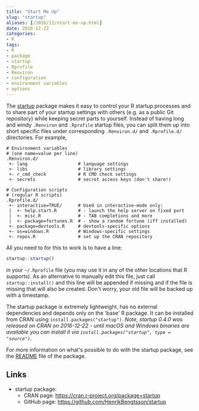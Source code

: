 ```yaml
---
title: "Start Me Up"
slug: "startup"
aliases: [/2016/12/start-me-up.html]
date: 2016-12-22
categories:
- R
tags:
- R
- package
- startup
- Rprofile
- Renviron
- configuration
- environment variables
- options
---
```


The [startup] package makes it easy to control your R startup processes and to share part of your startup settings with others (e.g. as a public Git repository) while keeping secret parts to yourself.  Instead of having long and windy `.Renviron` and `.Rprofile` startup files, you can split them up into short specific files under corresponding `.Renviron.d/` and `.Rprofile.d/` directories.  For example,

```
# Environment variables
# (one name=value per line)
.Renviron.d/
 +- lang                   # language settings
 +- libs                   # library settings
 +- r_cmd_check            # R CMD check settings
 +- secrets                # secret access keys (don't share!)
 
# Configuration scripts
# (regular R scripts)
.Rprofile.d/ 
 +- interactive=TRUE/      # Used in interactive-mode only:
 |  +- help.start.R        # - launch the help server on fixed port
 |  +- misc.R              # - TAB completions and more
 |  +- package=fortunes.R  # - show a random fortune (iff installed)
 +- package=devtools.R     # devtools-specific options
 +- os=windows.R           # Windows-specific settings
 +- repos.R                # set up the CRAN repository
```

All you need to for this to work is to have a line:
```r
startup::startup()
```
in your `~/.Rprofile` file (you may use it in any of the other locations that R supports).   As an alternative to manually edit this file, just call `startup::install()` and this line will be appended if missing and if the file is missing that will also be created.  Don't worry, your old file will be backed up with a timestamp.

The startup package is extremely lightweight, has no external dependencies and depends only on the 'base' R package.  It can be installed from CRAN using `install.packages("startup")`.  _Note, startup 0.4.0 was released on CRAN on 2016-12-22 - until macOS and Windows binaries are available you can install it via `install.packages("startup", type = "source")`._

For more information on what's possible to do with the startup package, see the [README](https://cran.r-project.org/web/packages/startup/README.html) file of the package.


## Links
* startup package:
  - CRAN page: https://cran.r-project.org/package=startup
  - GitHub page: https://github.com/HenrikBengtsson/startup


[startup]: https://cran.r-project.org/package=startup
